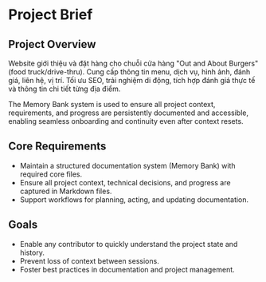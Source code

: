 # Project Brief

## Project Overview

Website giới thiệu và đặt hàng cho chuỗi cửa hàng "Out and About Burgers" (food truck/drive-thru). Cung cấp thông tin menu, dịch vụ, hình ảnh, đánh giá, liên hệ, vị trí. Tối ưu SEO, trải nghiệm di động, tích hợp đánh giá thực tế và thông tin chi tiết từng địa điểm.

The Memory Bank system is used to ensure all project context, requirements, and progress are persistently documented and accessible, enabling seamless onboarding and continuity even after context resets.

## Core Requirements
- Maintain a structured documentation system (Memory Bank) with required core files.
- Ensure all project context, technical decisions, and progress are captured in Markdown files.
- Support workflows for planning, acting, and updating documentation.

## Goals
- Enable any contributor to quickly understand the project state and history.
- Prevent loss of context between sessions.
- Foster best practices in documentation and project management. 